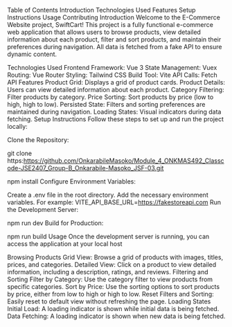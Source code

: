 Table of Contents
Introduction
Technologies Used
Features
Setup Instructions
Usage
Contributing
Introduction
Welcome to the E-Commerce Website project, SwiftCart! This project is a fully functional e-commerce web application that allows users to browse products, view detailed information about each product, filter and sort products, and maintain their preferences during navigation. All data is fetched from a fake API to ensure dynamic content.

Technologies Used
Frontend Framework: Vue 3
State Management: Vuex
Routing: Vue Router
Styling: Tailwind CSS
Build Tool: Vite
API Calls: Fetch API
Features
Product Grid: Displays a grid of product cards.
Product Details: Users can view detailed information about each product.
Category Filtering: Filter products by category.
Price Sorting: Sort products by price (low to high, high to low).
Persisted State: Filters and sorting preferences are maintained during navigation.
Loading States: Visual indicators during data fetching.
Setup Instructions
Follow these steps to set up and run the project locally:

Clone the Repository:

git clone https:https://github.com/OnkarabileMasoko/Module_4_ONKMAS492_Classcode-JSE2407_Group-B_Onkarabile-Masoko_JSF-03.git

npm install
Configure Environment Variables:

Create a .env file in the root directory.
Add the necessary environment variables. For example:
VITE_API_BASE_URL=https://fakestoreapi.com
Run the Development Server:

npm run dev
Build for Production:

npm run build
Usage
Once the development server is running, you can access the application at your local host

Browsing Products
Grid View: Browse a grid of products with images, titles, prices, and categories.
Detailed View: Click on a product to view detailed information, including a description, ratings, and reviews.
Filtering and Sorting
Filter by Category: Use the category filter to view products from specific categories.
Sort by Price: Use the sorting options to sort products by price, either from low to high or high to low.
Reset Filters and Sorting: Easily reset to default view without refreshing the page.
Loading States
Initial Load: A loading indicator is shown while initial data is being fetched.
Data Fetching: A loading indicator is shown when new data is being fetched.

